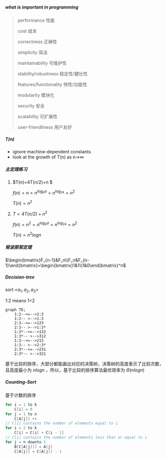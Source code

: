 ##### what is important in programming

> performance 性能
>
> cost 成本
>
> correctness 正确性
>
> simplicity 简洁
>
> maintainability 可维护性
>
> stability/robustness 稳定性/健壮性
>
> features/functionality 特性/功能性
>
> modularity 模块化
>
> security 安全
>
> scalability 可扩展性
>
> user-friendliness 用户友好



##### T(n)

- ignore machine-dependent constants
- look at the growth of T(n) as n->∞

 

##### 主定理练习

1. $T(n)=4T(n/2)+n $

   $f(n)=n < n^{log_ba}=n^{log_24}=n^2$

   $T(n)=n^2$

2. $T=4T(n/2)+n^2$

   $f(n)=n^2 = n^{log_ba}=n^{log_24}=n^2$

   $T(n)=n^2logn$

 

##### 斐波那契定理

$\begin{bmatrix}F_{n-1}&F_n\\F_n&F_{n-1}\end{bmatrix}=\begin{bmatrix}1&1\\1&0\end{bmatrix}^n$



##### Decision-tree

sort <$a_1, a_2, a_3$>

1:2 means 1<2

```mermaid
graph TD;
	1:2--<=-->2:3
	1:2-- >-->1:3
	2:3--<=-->123
	2:3-- >-->1:3*
	1:3*--<=-->132
	1:3*-- >-->312
	1:3--<=-->213
	1:3-- >-->2:3*
	2:3*--<=-->231
	2:3*-- >-->321
```

基于比较的排序，大部分都能画出对应的决策树，决策树的高度表示了比较次数，且高度最小为 $nlogn$ ，所以，基于比较的排序算法最优效率为 $\Theta(nlogn)$



##### Counting-Sort

基于计数的排序

```C++
for i = 1 to k
    C[i] = 0
for j = 1 to n
    C[A[j]] ++
// C[i] contains the number of elements equal to i
for i = 2 to k
    C[i] = C[i] + C[i - 1]
// C[i] contains the number of elements less than or equal to i
for j = n downto 1
    B[C[A[j]]] = A[j]
    C[A[j]] = C[A[j]] - 1
```

